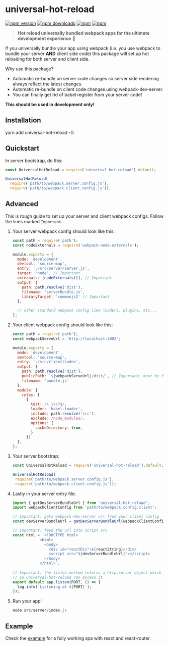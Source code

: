 # universal-hot-reload

[![npm version](https://img.shields.io/npm/v/universal-hot-reload.svg?style=flat-square)](https://www.npmjs.com/package/universal-hot-reload) [![npm downloads](https://img.shields.io/npm/dm/universal-hot-reload.svg?style=flat-square)](https://www.npmjs.com/package/universal-hot-reload) [![npm](https://img.shields.io/npm/dt/universal-hot-reload.svg?style=flat-square)](https://www.npmjs.com/package/universal-hot-reload) [![npm](https://img.shields.io/npm/l/universal-hot-reload.svg?style=flat-square)](https://www.npmjs.com/package/universal-hot-reload) 

> **Hot reload universally bundled webpack apps for the ultimate development experience** :clap:

If you universally bundle your app using webpack (i.e. you use webpack to bundle your server <b>AND</b> client side code) 
this package will set up hot reloading for both server and client side.  

Why use this package?

 * Automatic re-bundle on server code changes so server side rendering always reflect the latest changes.
 * Automatic re-bundle on client code changes using webpack-dev-server.
 * You can finally get rid of babel register from your server code!

<b>This should be used in development only!</b>

## Installation

yarn add universal-hot-reload -D

## Quickstart

In server bootstrap, do this:

```js
const UniversalHotReload = require('universal-hot-reload').default;

UniversalHotReload(
  require('path/to/webpack.server.config.js'), 
  require('path/to/webpack.client.config.js'));
```

## Advanced
This is rough guide to set up your server and client webpack configs. Follow the lines marked `Important`.

1. Your server webpack config should look like this:
    
    ```js
    const path = require('path');
    const nodeExternals = require('webpack-node-externals');
    
    module.exports = {
      mode: 'development',
      devtool: 'source-map',
      entry: './src/server/server.js',
      target: 'node', // Important
      externals: [nodeExternals()], // Important
      output: {
        path: path.resolve('dist'),
        filename: 'serverBundle.js',
        libraryTarget: 'commonjs2' // Important
      },

      // other standard webpack config like loaders, plugins, etc...
    };
    ```
2. Your client webpack config should look like this:

    ```javascript
    const path = require('path');
    const webpackServeUrl = 'http://localhost:3002';
    
    module.exports = {
      mode: 'development',
      devtool: 'source-map',
      entry: './src/client/index',
      output: {
        path: path.resolve('dist'),
        publicPath: `${webpackServeUrl}/dist/`, // Important: must be full path with trailing slash
        filename: 'bundle.js'
      },
      module: {
        rules: [
          {
            test: /\.jsx?$/,
            loader: 'babel-loader',
            include: path.resolve('src'),
            exclude: /node_modules/,
            options: {
              cacheDirectory: true,
            }
          }]
      },
    };
    ```
3. Your server bootstrap:

    ```javascript
    const UniversalHotReload = require('universal-hot-reload').default;
   
    UniversalHotReload(
     require('path/to/webpack.server.config.js'), 
     require('path/to/webpack.client.config.js'));
    ```

4. Lastly in your server entry file:

    ```javascript
    import { getDevServerBundleUrl } from 'universal-hot-reload';
    import webpackClientConfig from 'path/to/webpack.config.client';

    // Important: gets webpack-dev-server url from your client config 
    const devServerBundleUrl = getDevServerBundleUrl(webpackClientConfig);
 
    // Important: feed the url into script src
    const html = `<!DOCTYPE html>
                <html>
                  <body>
                    <div id="reactDiv">${reactString}</div>
                    <script src="${devServerBundleUrl}"></script>
                  </body>
                </html>`;
                
    // Important: the listen method returns a http.server object which must be default exported
    // so universal-hot-reload can access it
    export default app.listen(PORT, () => {
      log.info(`Listening at ${PORT}`);
    });
    ```

5. Run your app!
    
    ```javascript
    node src/server/index.js
    ```

## Example
Check the [example](https://github.com/yusinto/universal-hot-reload/tree/master/example)
for a fully working spa with react and react-router.
